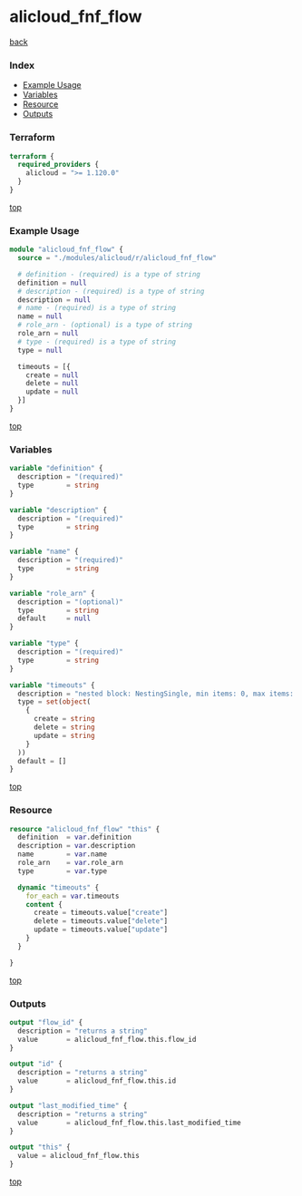 # alicloud_fnf_flow

[back](../alicloud.md)

### Index

- [Example Usage](#example-usage)
- [Variables](#variables)
- [Resource](#resource)
- [Outputs](#outputs)

### Terraform

```terraform
terraform {
  required_providers {
    alicloud = ">= 1.120.0"
  }
}
```

[top](#index)

### Example Usage

```terraform
module "alicloud_fnf_flow" {
  source = "./modules/alicloud/r/alicloud_fnf_flow"

  # definition - (required) is a type of string
  definition = null
  # description - (required) is a type of string
  description = null
  # name - (required) is a type of string
  name = null
  # role_arn - (optional) is a type of string
  role_arn = null
  # type - (required) is a type of string
  type = null

  timeouts = [{
    create = null
    delete = null
    update = null
  }]
}
```

[top](#index)

### Variables

```terraform
variable "definition" {
  description = "(required)"
  type        = string
}

variable "description" {
  description = "(required)"
  type        = string
}

variable "name" {
  description = "(required)"
  type        = string
}

variable "role_arn" {
  description = "(optional)"
  type        = string
  default     = null
}

variable "type" {
  description = "(required)"
  type        = string
}

variable "timeouts" {
  description = "nested block: NestingSingle, min items: 0, max items: 0"
  type = set(object(
    {
      create = string
      delete = string
      update = string
    }
  ))
  default = []
}
```

[top](#index)

### Resource

```terraform
resource "alicloud_fnf_flow" "this" {
  definition  = var.definition
  description = var.description
  name        = var.name
  role_arn    = var.role_arn
  type        = var.type

  dynamic "timeouts" {
    for_each = var.timeouts
    content {
      create = timeouts.value["create"]
      delete = timeouts.value["delete"]
      update = timeouts.value["update"]
    }
  }

}
```

[top](#index)

### Outputs

```terraform
output "flow_id" {
  description = "returns a string"
  value       = alicloud_fnf_flow.this.flow_id
}

output "id" {
  description = "returns a string"
  value       = alicloud_fnf_flow.this.id
}

output "last_modified_time" {
  description = "returns a string"
  value       = alicloud_fnf_flow.this.last_modified_time
}

output "this" {
  value = alicloud_fnf_flow.this
}
```

[top](#index)